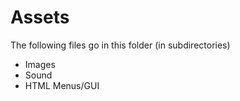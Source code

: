 # Assets
The following files go in this folder (in subdirectories)
- Images
- Sound
- HTML Menus/GUI